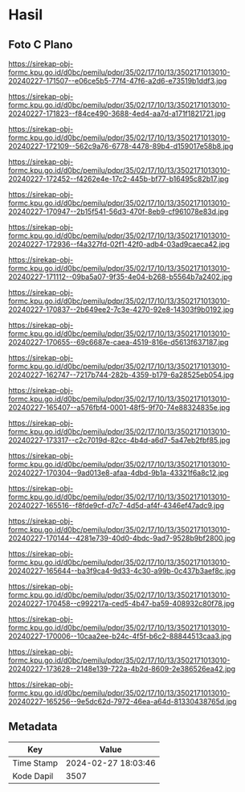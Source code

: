 # Hasil

## Foto C Plano

https://sirekap-obj-formc.kpu.go.id/d0bc/pemilu/pdpr/35/02/17/10/13/3502171013010-20240227-171507--e06ce5b5-77f4-47f6-a2d6-e73519b1ddf3.jpg

https://sirekap-obj-formc.kpu.go.id/d0bc/pemilu/pdpr/35/02/17/10/13/3502171013010-20240227-171823--f84ce490-3688-4ed4-aa7d-a171f1821721.jpg

https://sirekap-obj-formc.kpu.go.id/d0bc/pemilu/pdpr/35/02/17/10/13/3502171013010-20240227-172109--562c9a76-6778-4478-89b4-d159017e58b8.jpg

https://sirekap-obj-formc.kpu.go.id/d0bc/pemilu/pdpr/35/02/17/10/13/3502171013010-20240227-172452--f4262e4e-17c2-445b-bf77-b16495c82b17.jpg

https://sirekap-obj-formc.kpu.go.id/d0bc/pemilu/pdpr/35/02/17/10/13/3502171013010-20240227-170947--2b15f541-56d3-470f-8eb9-cf961078e83d.jpg

https://sirekap-obj-formc.kpu.go.id/d0bc/pemilu/pdpr/35/02/17/10/13/3502171013010-20240227-172936--f4a327fd-02f1-42f0-adb4-03ad9caeca42.jpg

https://sirekap-obj-formc.kpu.go.id/d0bc/pemilu/pdpr/35/02/17/10/13/3502171013010-20240227-171112--09ba5a07-9f35-4e04-b268-b5564b7a2402.jpg

https://sirekap-obj-formc.kpu.go.id/d0bc/pemilu/pdpr/35/02/17/10/13/3502171013010-20240227-170837--2b649ee2-7c3e-4270-92e8-14303f9b0192.jpg

https://sirekap-obj-formc.kpu.go.id/d0bc/pemilu/pdpr/35/02/17/10/13/3502171013010-20240227-170655--69c6687e-caea-4519-816e-d5613f637187.jpg

https://sirekap-obj-formc.kpu.go.id/d0bc/pemilu/pdpr/35/02/17/10/13/3502171013010-20240227-162747--7217b744-282b-4359-b179-6a28525eb054.jpg

https://sirekap-obj-formc.kpu.go.id/d0bc/pemilu/pdpr/35/02/17/10/13/3502171013010-20240227-165407--a576fbf4-0001-48f5-9f70-74e88324835e.jpg

https://sirekap-obj-formc.kpu.go.id/d0bc/pemilu/pdpr/35/02/17/10/13/3502171013010-20240227-173317--c2c7019d-82cc-4b4d-a6d7-5a47eb2fbf85.jpg

https://sirekap-obj-formc.kpu.go.id/d0bc/pemilu/pdpr/35/02/17/10/13/3502171013010-20240227-170304--9ad013e8-afaa-4dbd-9b1a-43321f6a8c12.jpg

https://sirekap-obj-formc.kpu.go.id/d0bc/pemilu/pdpr/35/02/17/10/13/3502171013010-20240227-165516--f8fde9cf-d7c7-4d5d-af4f-4346ef47adc9.jpg

https://sirekap-obj-formc.kpu.go.id/d0bc/pemilu/pdpr/35/02/17/10/13/3502171013010-20240227-170144--4281e739-40d0-4bdc-9ad7-9528b9bf2800.jpg

https://sirekap-obj-formc.kpu.go.id/d0bc/pemilu/pdpr/35/02/17/10/13/3502171013010-20240227-165644--ba3f9ca4-9d33-4c30-a99b-0c437b3aef8c.jpg

https://sirekap-obj-formc.kpu.go.id/d0bc/pemilu/pdpr/35/02/17/10/13/3502171013010-20240227-170458--c992217a-ced5-4b47-ba59-408932c80f78.jpg

https://sirekap-obj-formc.kpu.go.id/d0bc/pemilu/pdpr/35/02/17/10/13/3502171013010-20240227-170006--10caa2ee-b24c-4f5f-b6c2-88844513caa3.jpg

https://sirekap-obj-formc.kpu.go.id/d0bc/pemilu/pdpr/35/02/17/10/13/3502171013010-20240227-173628--2148e139-722a-4b2d-8609-2e386526ea42.jpg

https://sirekap-obj-formc.kpu.go.id/d0bc/pemilu/pdpr/35/02/17/10/13/3502171013010-20240227-165256--9e5dc62d-7972-46ea-a64d-81330438765d.jpg


## Metadata

| Key        | Value               |
| ---------- | ------------------- |
| Time Stamp | 2024-02-27 18:03:46 |
| Kode Dapil | 3507                |



